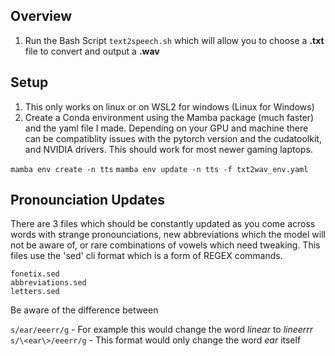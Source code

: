 ## Overview

1. Run the Bash Script `text2speech.sh` which will allow you to choose a **.txt** file to convert and output a **.wav**


## Setup

1. This only works on linux or on WSL2 for windows (Linux for Windows)
2. Create a Conda environment using the Mamba package (much faster) and the yaml file I made.  Depending on your GPU and machine there can be compatiblity issues with the pytorch version and the cudatoolkit, and NVIDIA drivers.  This should work for most newer gaming laptops. 

`mamba env create -n tts`
`mamba env update -n tts -f txt2wav_env.yaml`


## Pronounciation Updates

There are 3 files which should be constantly updated as you come across words with strange pronounciations, new abbreviations which the model will not be aware of, or rare combinations of vowels which need tweaking.  This files use the 'sed' cli format which is a form of REGEX commands.

`fonetix.sed` <br>
`abbreviations.sed` <br>
`letters.sed` <br>

Be aware of the difference between 

`s/ear/eeerr/g` - For example this would change the word *linear* to *lineerrr* <br>
`s/\<ear\>/eeerr/g` - This format would only change the word *ear* itself


